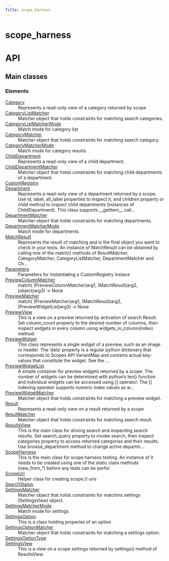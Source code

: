 ```yaml
---
Title: scope_harness
---
```


# scope_harness

<!-- Start Namespace Content -->
<h1>API<a class="headerlink" href="#api" title="Permalink to this headline"></a></h1>
<h2>Main classes<a class="headerlink" href="#main-classes" title="Permalink to this headline"></a></h2>
<!-- End Namespace Content -->
<h3>Elements</h3>
<dl>
<dt><a href="scope_harness.Category.md">Category</a></dt><dd>Represents a read-only view of a category returned by scope</dd>
<dt><a href="scope_harness.CategoryListMatcher.md">CategoryListMatcher</a></dt><dd>Matcher object that holds constraints for matching search categories.</dd>
<dt><a href="scope_harness.CategoryListMatcherMode.md">CategoryListMatcherMode</a></dt><dd>Match mode for category list</dd>
<dt><a href="scope_harness.CategoryMatcher.md">CategoryMatcher</a></dt><dd>Matcher object that holds constraints for matching search category.</dd>
<dt><a href="scope_harness.CategoryMatcherMode.md">CategoryMatcherMode</a></dt><dd>Match mode for category results</dd>
<dt><a href="scope_harness.ChildDepartment.md">ChildDepartment</a></dt><dd>Represents a read-only view of a child department.</dd>
<dt><a href="scope_harness.ChildDepartmentMatcher.md">ChildDepartmentMatcher</a></dt><dd>Matcher object that holds constraints for matching child departments of a department.</dd>
<dt><a href="scope_harness.CustomRegistry.md">CustomRegistry</a></dt><dd></dd>
<dt><a href="scope_harness.Department.md">Department</a></dt><dd>Represents a read-only view of a department returned by a scope. Use id, label, all_label properties to inspect it, and children property or child method to inspect child departments (instances of ChildDepartment).  This class supports __getitem__ call...</dd>
<dt><a href="scope_harness.DepartmentMatcher.md">DepartmentMatcher</a></dt><dd>Matcher object that holds constraints for matching departments.</dd>
<dt><a href="scope_harness.DepartmentMatcherMode.md">DepartmentMatcherMode</a></dt><dd>Match mode for departments</dd>
<dt><a href="scope_harness.MatchResult.md">MatchResult</a></dt><dd>Represents the result of matching and is the final object you want to check in your tests. An instance of MatchResult can be obtained by calling one of the match() methods of ResultMatcher, CategoryMatcher, CategoryListMatcher, DepartmentMatcher and Ch...</dd>
<dt><a href="scope_harness.Parameters.md">Parameters</a></dt><dd>Parameters for instantiating a CustomRegistry instace</dd>
<dt><a href="scope_harness.PreviewColumnMatcher.md">PreviewColumnMatcher</a></dt><dd>match( (PreviewColumnMatcher)arg1, (MatchResult)arg2, (object)arg3) -&gt; None</dd>
<dt><a href="scope_harness.PreviewMatcher.md">PreviewMatcher</a></dt><dd>match( (PreviewMatcher)arg1, (MatchResult)arg2, (PreviewWidgetList)arg3) -&gt; None</dd>
<dt><a href="scope_harness.PreviewView.md">PreviewView</a></dt><dd>This is a view on a preview returned by activation of search Result. Set column_count property to the desired number of columns, then inspect widgets in every column using widgets_in_column(index) method.</dd>
<dt><a href="scope_harness.PreviewWidget.md">PreviewWidget</a></dt><dd>This class represents a single widget of a preview, such as an image or header. The &#8216;data&#8217; property is a regular python dictionary that corresponds to Scopes API VariantMap and contains actual key-values that constitute the widget. See the ...</dd>
<dt><a href="scope_harness.PreviewWidgetList.md">PreviewWidgetList</a></dt><dd>A simple container for preview widgets returned by a scope. The number of widgets can be determined with python&#8217;s len() function and individual widgets can be accessed using [] operator. The [] indexing operator supports numeric index values as w...</dd>
<dt><a href="scope_harness.PreviewWidgetMatcher.md">PreviewWidgetMatcher</a></dt><dd>Matcher object that holds constraints for matching a preview widget.</dd>
<dt><a href="scope_harness.Result.md">Result</a></dt><dd>Represents a read-only view on a result returned by a scope</dd>
<dt><a href="scope_harness.ResultMatcher.md">ResultMatcher</a></dt><dd>Matcher object that holds constraints for matching search result.</dd>
<dt><a href="scope_harness.ResultsView.md">ResultsView</a></dt><dd>This is the main class for driving search and inspecting search results. Set search_query property to invoke search, then inspect categories property to access returned categories and their results. Use browse_department method to change active departm...</dd>
<dt><a href="scope_harness.ScopeHarness.md">ScopeHarness</a></dt><dd>This is the main class for scope harness testing. An instance of it needs to be created using one of the static class methods (new_from_*) before any tests can be perfor</dd>
<dt><a href="scope_harness.ScopeUri.md">ScopeUri</a></dt><dd>Helper class for creating scope:// uris</dd>
<dt><a href="scope_harness.SearchStatus.md">SearchStatus</a></dt><dd></dd>
<dt><a href="scope_harness.SettingsMatcher.md">SettingsMatcher</a></dt><dd>Matcher object that holds constraints for matchins settings (SettingsView) object.</dd>
<dt><a href="scope_harness.SettingsMatcherMode.md">SettingsMatcherMode</a></dt><dd>Match mode for settings</dd>
<dt><a href="scope_harness.SettingsOption.md">SettingsOption</a></dt><dd>This is a class holding properies of an option</dd>
<dt><a href="scope_harness.SettingsOptionMatcher.md">SettingsOptionMatcher</a></dt><dd>Matcher object that holds constraints for matching a settings option.</dd>
<dt><a href="scope_harness.SettingsOptionType.md">SettingsOptionType</a></dt><dd></dd>
<dt><a href="scope_harness.SettingsView.md">SettingsView</a></dt><dd>This is a view on a scope settings returned by settings() method of ResultsView.</dd>
</dl>
